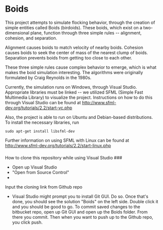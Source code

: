 # Boids

This project attempts to simulate flocking behavior, through the creation of simple entities called Boids (birdoids).
 These boids, which exist on a two-dimensional plane, function through three simple rules 
-- alignment, cohesion, and separation.

Alignment 
causes boids to match velocity of nearby boids.
Cohesion causes boids to seek the center of mass of the nearest 
clump of boids.
Separation prevents boids from getting too close to each other. 

These three simple rules cause complex behavior to emerge, 
which is what makes the boid simulation interesting. The algorithms were originally formulated by Craig Reynolds in the 1980s.


Currently, the simulation runs on Windows, through Visual Studio. Appropriate libraries must be linked --
 we utilized SFML (Simple Fast Multimedia Library) to visualize the project. 
Instructions on how to do this through Visual Studio can be found at 
http://www.sfml-dev.org/tutorials/2.2/start-vc.php

Also, the project is able to run on Ubuntu and Debian-based distributions. 
To install the necessary libraries, run
```
sudo apt-get install libsfml-dev
```

Further information on using SFML with Linux can be found at http://www.sfml-dev.org/tutorials/2.2/start-linux.php

### 
How to clone this repository while using Visual Studio ###
* Open up Visual Studio
* "Open from Source Control"
*
 Input the cloning link from Github repo
* Visual Studio might prompt you to install Git GUI. 
Do so. Once that's done, you should see the solution "Boids" on the left side. 
Double click it and you should be good to go.
To commit saved changes to the bitbucket repo, 
open up Git GUI and open up the Boids folder. From there you commit. Then when you want to push up to the Github repo, you click push.
